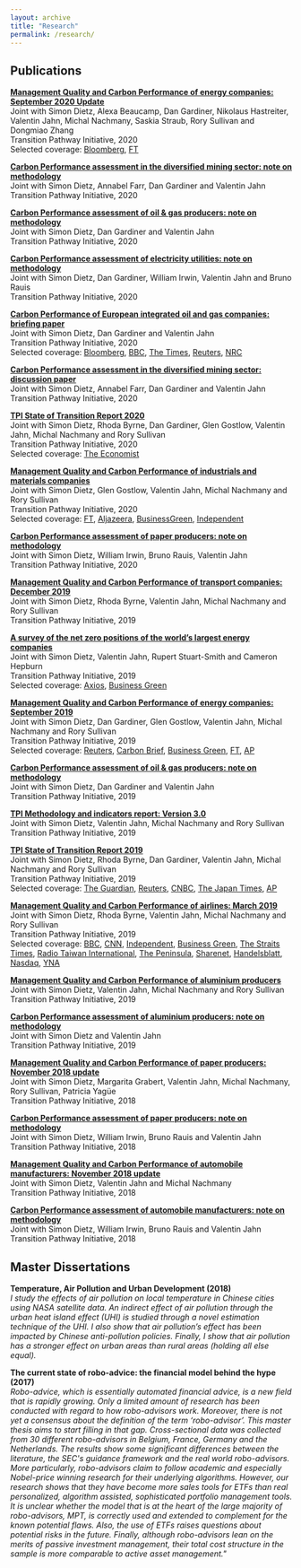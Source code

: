 ```yaml
---
layout: archive
title: "Research"
permalink: /research/
---
```


## Publications

**[Management Quality and Carbon Performance of energy companies: September 2020 Update](http://joliennoels.github.io/files/Energy-Sectors_results-Sep-2020.pdf)**  
 Joint with Simon Dietz, Alexa Beaucamp, Dan Gardiner, Nikolaus Hastreiter, Valentin Jahn, Michal Nachmany, Saskia Straub, Rory Sullivan and Dongmiao Zhang  
 Transition Pathway Initiative, 2020  
 Selected coverage: [Bloomberg](https://www.bloomberg.com/news/articles/2020-10-06/fossil-fuel-firms-aren-t-doing-enough-on-emissions-funds-say), [FT](https://www.ft.com/content/16091645-98b3-4041-9ca2-053fb60181ba)

 **[Carbon Performance assessment in the diversified mining sector: note on methodology](http://joliennoels.github.io/files/Diversified-Mining-Methodology-Oct-2020.pdf)**  
   Joint with Simon Dietz, Annabel Farr, Dan Gardiner and Valentin Jahn  
   Transition Pathway Initiative, 2020

**[Carbon Performance assessment of oil & gas producers: note on methodology](http://joliennoels.github.io/files/Oil-and-Gas-Methodology-Oct-2020.pdf)**  
     Joint with Simon Dietz, Dan Gardiner and Valentin Jahn  
     Transition Pathway Initiative, 2020

**[Carbon Performance assessment of electricity utilities: note on methodology](http://joliennoels.github.io/files/Electricity-Utilities-Methodology-Oct-2020.pdf)**  
       Joint with Simon Dietz, Dan Gardiner, William Irwin, Valentin Jahn and Bruno Rauis  
       Transition Pathway Initiative, 2020

**[Carbon Performance of European integrated oil and gas companies: briefing paper](http://joliennoels.github.io/files/European-Integrated-Oil-and-Gas-Briefing-Paper.pdf)**  
  Joint with Simon Dietz, Dan Gardiner and Valentin Jahn  
  Transition Pathway Initiative, 2020  
  Selected coverage: [Bloomberg](https://www.bloomberg.com/news/articles/2020-05-11/big-oil-s-climate-targets-not-enough-for-paris-goals-funds-say), [BBC](https://www.bbc.com/news/science-environment-52624695), [The Times](https://www.thetimes.co.uk/article/bp-must-raise-game-to-meet-climate-pledge-says-report-wp5c68brb), [Reuters](https://www.reuters.com/article/oil-carbon-companies-targets/shell-eni-lead-oil-majors-climate-ambitions-but-still-fall-short-investors-idUSL8N2CT3TY), [NRC](https://www.nrc.nl/nieuws/2020/05/18/van-de-oliesector-wordt-meer-verwacht-dan-klimaatdoelen-a3999996?utm_source=SIM&utm_medium=email&utm_campaign=Klimaat&utm_content=&utm_term=20200523)

**[Carbon Performance assessment in the diversified mining sector: discussion paper](http://joliennoels.github.io/files/Diversified-Miners-Discussion-Paper.pdf)**  
  Joint with Simon Dietz, Annabel Farr, Dan Gardiner and Valentin Jahn  
  Transition Pathway Initiative, 2020  

**[TPI State of Transition Report 2020](http://joliennoels.github.io/files/TPI-State-of-the-Transition-2020.pdf)**  
  Joint with Simon Dietz, Rhoda Byrne, Dan Gardiner, Glen Gostlow, Valentin Jahn, Michal Nachmany and Rory Sullivan  
  Transition Pathway Initiative, 2020  
  Selected coverage: [The Economist](https://www.economist.com/special-report/2020/09/17/costs-of-carbon)

**[Management Quality and Carbon Performance of industrials and materials companies](http://joliennoels.github.io/files/Industrial-and-Material-Sectors-Results-Feb-2020.pdf)**    
  Joint with Simon Dietz, Glen Gostlow, Valentin Jahn, Michal Nachmany and Rory Sullivan  
  Transition Pathway Initiative, 2020  
  Selected coverage: [FT](https://www.ft.com/content/d94aa146-445a-11ea-a43a-c4b328d9061c), [Aljazeera](https://www.aljazeera.com/ajimpact/18-trillion-investor-group-calls-industry-giants-climate-200203191455108.html), [BusinessGreen](https://www.businessgreen.com/news/4009939/report-industrial-giants-guilty-slow-progress-climate-action), [Independent](https://www.independent.co.uk/news/business/comment/climate-crisis-industry-transition-pathway-initiative-fund-management-investment-a9311621.html)

**[Carbon Performance assessment of paper producers: note on methodology](http://joliennoels.github.io/files/Paper-Methodology-Dec-2019.pdf)**  
  Joint with Simon Dietz, William Irwin, Bruno Rauis, Valentin Jahn  
  Transition Pathway Initiative, 2020

**[Management Quality and Carbon Performance of transport companies: December 2019](http://joliennoels.github.io/files/Transport-Sectors-Results-Dec-2019.pdf)**  
  Joint with Simon Dietz, Rhoda Byrne, Valentin Jahn, Michal Nachmany and Rory Sullivan  
  Transition Pathway Initiative, 2019

**[A survey of the net zero positions of the world’s largest energy companies](http://joliennoels.github.io/files/Net-Zero-Research-Oct-2019.pdf)**  
  Joint with Simon Dietz, Valentin Jahn, Rupert Stuart-Smith and Cameron Hepburn  
  Transition Pathway Initiative, 2019  
  Selected coverage: [Axios](https://www.axios.com/newsletters/axios-generate-cb88ac28-a3f1-4030-bdcd-e2f6ffce3e15.html?chunk=3#story3), [Business Green](https://www.businessgreen.com/bg/news-analysis/3083645/9-in-10-of-worlds-energy-companies-have-no-plan-to-reach-net-zero)

**[Management Quality and Carbon Performance of energy companies: September 2019](http://joliennoels.github.io/files/Energy-Sectors-Results-Sep-2019.pdf)**  
  Joint with Simon Dietz, Dan Gardiner, Glen Gostlow, Valentin Jahn, Michal Nachmany and Rory Sullivan  
  Transition Pathway Initiative, 2019  
  Selected coverage: [Reuters](https://uk.reuters.com/article/uk-climate-change-summit-investors/investors-turn-heat-on-big-oil-ahead-of-u-n-climate-summit-idUKKBN1W22SL), [Carbon Brief](https://www.carbonbrief.org/daily-brief/leading-countries-blocked-from-speaking-at-un-climate-summit), [Business Green](https://www.businessgreen.com/bg/news-analysis/3081680/investors-call-for-greater-transparency-over-climate-plans-and-lobbying-activity-as-climate-risk-fears-grow), [FT](https://www.ft.com/content/2c44d5d2-e9b7-11e9-a240-3b065ef5fc55), [AP](https://apnews.com/8bcebf4630584234b45654ac26374d2c)

**[Carbon Performance assessment of oil & gas producers: note on methodology](http://joliennoels.github.io/files/Oil-and-Gas-Methodology-Jun-2019.pdf)**  
  Joint with Simon Dietz, Dan Gardiner and Valentin Jahn  
  Transition Pathway Initiative, 2019

**[TPI Methodology and indicators report: Version 3.0](http://joliennoels.github.io/files/Methodology-and-Indicator-Report-v3.0.pdf)**  
  Joint with Simon Dietz, Valentin Jahn, Michal Nachmany and Rory Sullivan  
  Transition Pathway Initiative, 2019

**[TPI State of Transition Report 2019](http://joliennoels.github.io/files/TPI-State-of-the-Transition-2019.pdf)**  
  Joint with Simon Dietz, Rhoda Byrne, Dan Gardiner, Valentin Jahn, Michal Nachmany and Rory Sullivan  
  Transition Pathway Initiative, 2019  
  Selected coverage: [The Guardian](https://www.theguardian.com/environment/2019/jul/10/quarter-of-worlds-biggest-firms-fail-to-disclose-greenhouse-gas-emissions?CMP=Share_AndroidApp_Copy_to_clipboard), [Reuters](https://uk.reuters.com/article/us-climate-change-business/most-big-co2-emitting-firms-not-on-track-for-climate-goals-report-idUKKCN1U42Q7), [CNBC](https://www.cnbc.com/2019/07/09/reuters-america-most-big-co2-emitting-firms-not-on-track-for-climate-goals-report.html?__source=sharebar%7Ctwitter&par=sharebar), [The Japan Times](https://www.japantimes.co.jp/news/2019/07/10/world/science-health-world/worlds-biggest-polluting-firms-not-track-climate-goals-study-finds/#.XebmGS2ca9Y), [AP](https://apnews.com/01cf6a1c2846421eb6fcc85a0c53e761)


**[Management Quality and Carbon Performance of airlines: March 2019](http://joliennoels.github.io/files/Airlines-Results-Mar-2019.pdf)**  
  Joint with Simon Dietz, Rhoda Byrne, Valentin Jahn, Michal Nachmany and Rory Sullivan  
  Transition Pathway Initiative, 2019  
  Selected coverage: [BBC](https://www.bbc.com/news/science-environment-47460958), [CNN](https://www.cnn.com/2019/03/05/business/airlines-climate-change-emissions/index.html), [Independent](https://www.independent.co.uk/news/business/news/worlds-top-20-airlines-climate-change-commitments-a8807746.html), [Business Green](https://www.businessgreen.com/bg/news/3072031/airlines-under-pressure-to-act-on-emissions), [The Straits Times](https://www.straitstimes.com/world/airlines-stall-in-tackling-climate-change-investor-group), [Radio Taiwan International](https://www.rti.org.tw/news/view/id/2013457), [The Peninsula](https://www.thepeninsulaqatar.com/article/05/03/2019/Airlines-stall-in-tackling-climate-change---investor-group), [Sharenet](https://www.sharenet.co.za/news/Airlines_stall_in_tackling_climate_change__investor_group/a94d841976cbbde80ef4f3f868ee6493), [Handelsblatt](https://www.handelsblatt.com/unternehmen/handel-konsumgueter/billigflieger-so-will-ryanair-zum-oeko-vorreiter-werden/24420274.html?ticket=ST-4603623-enaocebjUEgDFjIJsM5F-ap3), [Nasdaq](https://www.nasdaq.com/articles/airlines-stall-tackling-climate-change-investor-group-2019-03-05), [YNA](https://m.yna.co.kr/view/AKR20190306148100009)

**[Management Quality and Carbon Performance of aluminium producers](http://joliennoels.github.io/files/Aluminium-Results-Feb-2019.pdf)**  
  Joint with Simon Dietz, Valentin Jahn, Michal Nachmany and Rory Sullivan  
  Transition Pathway Initiative, 2019

**[Carbon Performance assessment of aluminium producers: note on methodology](http://joliennoels.github.io/files/Aluminium-Methodology-Feb-2019.pdf)**  
  Joint with Simon Dietz and Valentin Jahn  
  Transition Pathway Initiative, 2019

**[Management Quality and Carbon Performance of paper producers: November 2018 update](http://joliennoels.github.io/files/Paper-Results-Nov-2018.pdf)**  
  Joint with Simon Dietz, Margarita Grabert, Valentin Jahn, Michal Nachmany, Rory Sullivan, Patricia Yagüe  
  Transition Pathway Initiative, 2018

**[Carbon Performance assessment of paper producers: note on methodology](http://joliennoels.github.io/files/Paper-Methodology-Nov-2018.pdf)**  
  Joint with Simon Dietz, William Irwin, Bruno Rauis and Valentin Jahn  
  Transition Pathway Initiative, 2018

**[Management Quality and Carbon Performance of automobile manufacturers: November 2018 update](http://joliennoels.github.io/files/Autos-Results-Nov-2018.pdf)**  
  Joint with  Simon Dietz, Valentin Jahn and Michal Nachmany  
  Transition Pathway Initiative, 2018

**[Carbon Performance assessment of automobile manufacturers: note on methodology](http://joliennoels.github.io/files/Autos-Methodology-Nov-2018.pdf)**  
  Joint with Simon Dietz, William Irwin, Bruno Rauis and Valentin Jahn  
  Transition Pathway Initiative, 2018


## Master Dissertations

**Temperature, Air Pollution and Urban Development (2018)**  
  *I  study  the  effects  of  air  pollution  on  local  temperature  in  Chinese  cities using NASA satellite data. An indirect effect of air pollution through the urban heat island effect (UHI) is studied through a novel estimation technique of the UHI. I also show that air pollution’s effect has been impacted by Chinese anti-pollution policies.  Finally,  I show that air pollution has a stronger effect on urban areas than rural areas (holding all else equal).*

**The current state of robo-advice: the financial model behind the hype (2017)**  
  *Robo-advice, which is essentially automated financial advice, is a new field that is rapidly growing. Only a limited amount of research has been conducted with regard to how robo-advisors work. Moreover, there is not yet a consensus about the definition of the term ‘robo-advisor’. This master thesis aims to start filling in that gap. Cross-sectional data was collected from 30 different robo-advisors in Belgium, France, Germany and the Netherlands. The results show some significant differences between the literature, the SEC's guidance framework and the real world robo-advisors. More particularly, robo-advisors claim to follow academic and especially Nobel-price winning research for their underlying algorithms. However, our research shows that they have become more sales tools for ETFs than real personalized, algorithm assisted, sophisticated portfolio management tools. It is unclear whether the model that is at the heart of the large majority of robo-advisors, MPT, is correctly used and extended to complement for the known potential flaws. Also, the use of ETFs raises questions about potential risks in the future. Finally, although robo-advisors lean on the merits of passive investment management, their total cost structure in the sample is more comparable to active asset management."*
